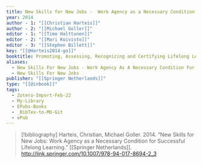 ```yaml
---
title: New Skills for New Jobs -  Work Agency as a Necessary Condition for Successful Lifelong Learning
year: 2014
author - 1: "[[Christian Harteis]]"
author - 2: "[[Michael Goller]]"
editor - 1: "[[Timo Halttunen]]"
editor - 2: "[[Mari Koivisto]]"
editor - 3: "[[Stephen Billett]]"
key: "[[@Harteis2014-go]]"
booktitle: Promoting, Assessing, Recognizing and Certifying Lifelong Learning
aliases:
  - New Skills For New Jobs - Work Agency As A Necessary Condition For Successful Lifelong Learning
  - New Skills For New Jobs
publisher: "[[Springer Netherlands]]"
type: "[[@inbook]]"
tags:
  - Zotero-Import-Feb-22
  - My-Library
  - EPubs-Books
  - _BibTex-to-MD-Git
  - ePub
---
```


> [!bibliography]
> Harteis, Christian, Michael Goller. 2014. “New Skills for New Jobs: Work Agency as a Necessary Condition for Successful Lifelong Learning.” [[Springer Netherlands]]. http://link.springer.com/10.1007/978-94-017-8694-2_3
